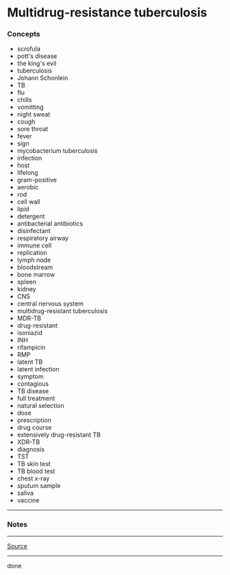 # Multidrug-resistance tuberculosis

### Concepts

- scrofula
- pott's disease
- the king's evil
- tuberculosis
- Johann Schonlein
- TB
- flu
- chills
- vomitting
- night sweat
- cough
- sore throat
- fever
- sign
- mycobacterium tuberculosis
- infection
- host
- lifelong
- gram-positive
- aerobic
- rod
- cell wall
- lipid
- detergent
- antibacterial antibiotics
- disinfectant
- respiratory airway
- immune cell
- replication
- lymph node
- bloodstream
- bone marrow
- spleen
- kidney
- CNS
- central nervous system
- multidrug-resistant tuberculosis
- MDR-TB
- drug-resistant
- isoniazid
- INH
- rifampicin
- RMP
- latent TB
- latent infection
- symptom
- contagious
- TB disease
- full treatment
- natural selection
- dose
- prescription
- drug course
- extensively drug-resistant TB
- XDR-TB
- diagnosis
- TST
- TB skin test
- TB blood test
- chest x-ray
- sputum sample
- saliva
- vaccine

---

### Notes

---

[Source](https://youtu.be/oXq6srrSsJg)

---

done